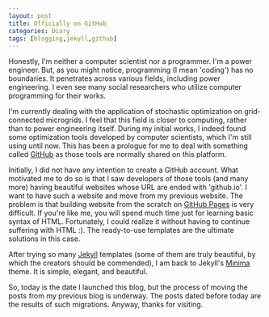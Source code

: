 ```yaml
---
layout: post
title: Officially on GitHub
categories: Diary
tags: [blogging,jekyll,github]
---
```

Honestly, I'm neither a computer scientist nor a programmer. I'm a power engineer. But, as you might notice, programming (I mean 'coding') has no boundaries. It penetrates across various fields, including power engineering. I even see many social researchers who utilize computer programming for their works.

I'm currently dealing with the application of stochastic optimization on grid-connected microgrids. I feel that this field is closer to computing, rather than to power engineering itself. During my initial works, I indeed found some optimization tools developed by computer scientists, which I'm still using until now. This has been a prologue for me to deal with something called <a href="https://github.com/" target="_blank">GitHub</a> as those tools are normally shared on this platform.

Initially, I did not have any intention to create a GitHub account. What motivated me to do so is that I saw developers of those tools (and many more) having beautiful websites whose URL are ended with 'github.io'. I want to have such a website and move from my previous website. The problem is that building website from the scratch on <a href="https://pages.github.com/" target="_blank">GitHub Pages</a> is very difficult. If you're like me, you will spend much time just for learning basic syntax of HTML. Fortunately, I could realize it without having to continue suffering with HTML :). The ready-to-use templates are the ultimate solutions in this case. 

After trying so many <a href="http://jekyllrb.com/" target="_blank">Jekyll</a> templates (some of them are truly beautiful, by which the creators should be commended), I am back to Jekyll's <a href="https://github.com/jekyll/minima" target="_blank">Minima</a> theme. It is simple, elegant, and beautiful.

So, today is the date I launched this blog, but the process of moving the posts from my previous blog is underway. The posts dated before today are the results of such migrations. Anyway, thanks for visiting.
